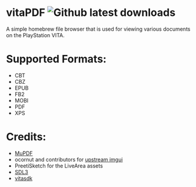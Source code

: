 # vitaPDF ![Github latest downloads](https://img.shields.io/github/downloads/joel16/vitaPDF/total.svg)

A simple homebrew file browser that is used for viewing various documents on the PlayStation VITA.

# Supported Formats:
- CBT
- CBZ
- EPUB
- FB2
- MOBI
- PDF
- XPS

# Credits:
- [MuPDF](https://mupdf.com/)
- ocornut and contributors for [upstream imgui](https://github.com/ocornut/imgui)
- PreetiSketch for the LiveArea assets
- [SDL3](https://github.com/libsdl-org/SDL)
- [vitasdk](https://github.com/vitasdk)
